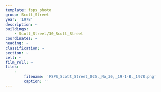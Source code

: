 ```yaml
---
template: fsps_photo
group: Scott_Street
year: '1978'
description: ~
buildings:
    - Scott_Street/30_Scott_Street
coordinates: ~
heading: ~
classification: ~
section: ~
cell: ~
film_roll: ~
files:
    -
        filename: 'FSPS_Scott_Street_025,_No_30,_19-1-B,_1978.png'
        caption: ''
---
```

